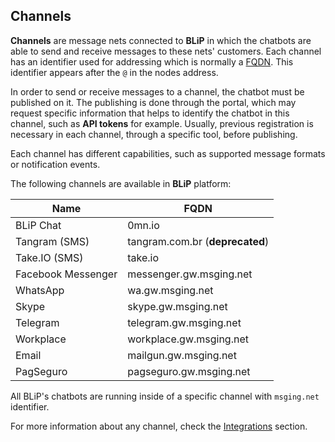 ## Channels

**Channels** are message nets connected to **BLiP** in which the chatbots are able to send and receive messages to these nets' customers. Each channel has an identifier used for addressing which is normally a [FQDN](https://pt.wikipedia.org/wiki/FQDN). This identifier appears after the `@` in the nodes address.

In order to send or receive messages to a channel, the chatbot must be published on it. The publishing is done through the portal, which may request specific information that helps to identify the chatbot in this channel, such as **API tokens** for example. Usually, previous registration is necessary in each channel, through a specific tool, before publishing.

Each channel has different capabilities, such as supported message formats or notification events.

The following channels are available in **BLiP** platform:

| Name               | FQDN                    |
|--------------------|-------------------------|
| BLiP Chat          | 0mn.io                  |
| Tangram (SMS)      | tangram.com.br  (**deprecated**) |
| Take.IO (SMS)      | take.io                 |
| Facebook Messenger | messenger.gw.msging.net |
| WhatsApp           | wa.gw.msging.net        |
| Skype              | skype.gw.msging.net     |
| Telegram           | telegram.gw.msging.net  |
| Workplace          | workplace.gw.msging.net |
| Email              | mailgun.gw.msging.net   |
| PagSeguro          | pagseguro.gw.msging.net |

<!---| Google Assistant   | assistant.gw.msging.net (**soon**)|
| Skype for Business | abs.gw.msging.net  (**soon**)     |
| Business Chat | businesschat.gw.msging.net  (**soon**)     |
| Infobip (SMS) | infobip.gw.msging.net  (**soon**)     |
| Zendesk Chat Conversations | chatconversations.gw.msging.net  (**soon**)     |-->

<aside class="notice">
All BLiP's chatbots are running inside of a specific channel with <code>msging.net</code> identifier.
</aside>

For more information about any channel, check the [Integrations](#Integrations) section.